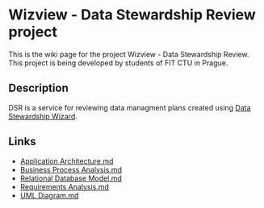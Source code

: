 # Wizview - Data Stewardship Review project

This is the wiki page for the project Wizview - Data Stewardship Review. This project is being developed by students of FIT CTU in Prague.

## Description

DSR is a service for reviewing data managment plans created using [Data Stewardship Wizard](https://ds-wizard.org/).

## Links

- [Application Architecture.md](Application%20Architecture.md)
- [Business Process Analysis.md](Business%20Process%20Analysis.md)
- [Relational Database Model.md](Relational%20Database%20Model.md)
- [Requirements Analysis.md](Requirements%20Analysis.md)
- [UML Diagram.md](UML%20Diagram.md)